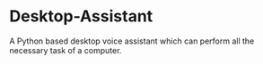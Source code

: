 # Desktop-Assistant
A Python based desktop voice assistant which can perform all the necessary task of a computer.
